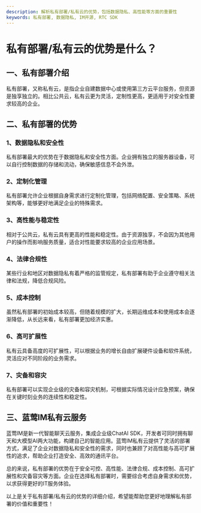 ```yaml
---
description: 解析私有部署/私有云的优势，包括数据隐私、高性能等方面的重要性
keywords: 私有部署, 数据隐私, IM开源, RTC SDK
---
```

# 私有部署/私有云的优势是什么？

## 一、私有部署介绍
私有部署，又称私有云，是指企业自建数据中心或使用第三方云平台服务，但资源是独享独立的。相比公共云，私有云更为灵活，定制性更高，更适用于对安全性要求较高的企业。

## 二、私有部署的优势

### 1、数据隐私和安全性
私有部署最大的优势在于数据隐私和安全性方面。企业拥有独立的服务器设备，可以自行控制数据的存储和流动，确保敏感信息不会外泄。

### 2、定制化管理
私有部署允许企业根据自身需求进行定制化管理，包括网络配置、安全策略、系统架构等，能够更好地满足企业的特殊需求。

### 3、高性能与稳定性
相对于公共云，私有云具有更高的性能和稳定性。由于资源独享，不会因为其他用户的操作而影响服务质量，适合对性能要求较高的企业应用场景。

### 4、法律合规性
某些行业和地区对数据隐私有着严格的监管规定，私有部署有助于企业遵守相关法律和法规，降低合规风险。

### 5、成本控制
虽然私有部署的初始成本较高，但随着规模的扩大，长期运维成本和使用成本会逐渐降低，从长远来看，私有部署更加经济实惠。

### 6、高可扩展性
私有云具备高度的可扩展性，可以根据业务的增长自由扩展硬件设备和软件系统，灵活应对不同阶段的业务需求。

### 7、灾备和容灾
私有部署可以实现企业级的灾备和容灾机制，可根据实际情况设计应急预案，确保在关键时刻业务的连续性和稳定性。

## 三、蓝莺IM私有云服务
蓝莺IM是新一代智能聊天云服务，集成企业级ChatAI SDK，开发者可同时拥有聊天和大模型AI两大功能，构建自己的智能应用。蓝莺IM私有云提供了灵活的部署方式，满足了企业对数据隐私和安全性的需求，同时也兼顾了对高性能与高可扩展性的追求，帮助企业打造安全、高效的通讯平台。

总的来说，私有部署的优势在于安全可控、高性能、法律合规、成本控制、高可扩展性和灾备容灾等方面。企业在选择私有部署时，需要综合考虑自身需求和优势，以求获得更好的IT服务体验。

以上是关于私有部署/私有云的优势的详细介绍，希望能帮助您更好地理解私有部署的价值和重要性！
